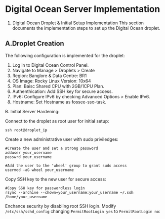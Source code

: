 # Digital Ocean Server Implementation
  1. Digital Ocean Droplet & Initial Setup Implementation
This section documents the implementation steps to set up the Digital Ocean droplet.
## A.Droplet Creation
The following configuration is implemented for the droplet:
  1. Log in to Digital Ocean Control Panel.
  2. Navigate to Manage > Droplets > Create
  3. Region: Banglore & Data Centre: BR1
  4. OS Image: Rocky Linux Version: 10x64
  5. Plan: Baisc Shared CPU with 2GB/1CPU Plan.
  6. Authenthication: Add SSH key for secure access.
  7. IPv6: Configure IPv6 by checking Advanced Options > Enable IPv6.
  8. Hostname: Set Hostname as fossee-sso-task.



B. Initial Server Hardening:

Connect to the droplet as root user for initial setup:
```
ssh root@droplet_ip 
```
Create a new administrative user with sudo priviledges:
```
#Create the user and set a strong password
adduser your_username
passwrd your_username

#Add the user to the 'wheel' group to grant sudo access
usermod -aG wheel your_username
```
Copy SSH key to the new user for secure access:
```
#Copy SSH key for passwordless login
rsync --archive --chown=your_username:your_username ~/.ssh /home/your_username
```
Enchance security by disabling root SSH login. Modify ```/etc/ssh/sshd_config``` changing ```PermitRootLogin yes``` to ```PermitRootLogin no```:











